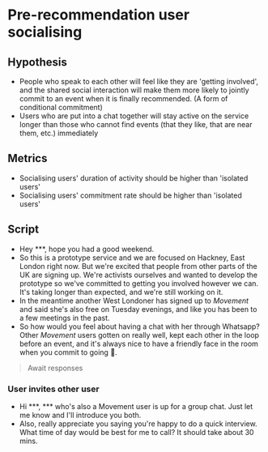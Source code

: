 # Pre-recommendation user socialising

## Hypothesis

- People who speak to each other will feel like they are 'getting involved', and the shared social interaction will make them more likely to jointly commit to an event when it is finally recommended. (A form of conditional commitment)
- Users who are put into a chat together will stay active on the service longer than those who cannot find events (that they like, that are near them, etc.) immediately

## Metrics

- Socialising users' duration of activity should be higher than 'isolated users'
- Socialising users' commitment rate should be higher than 'isolated users'

## Script

- Hey ***, hope you had a good weekend.
- So this is a prototype service and we are focused on Hackney, East London right now. But we're excited that people from other parts of the UK are signing up. We're activists ourselves and wanted to develop the prototype so we've committed to getting you involved however we can. It's taking longer than expected, and we're still working on it.
- In the meantime another West Londoner has signed up to _Movement_ and said she's also free on Tuesday evenings, and like you has been to a few meetings in the past.
- So how would you feel about having a chat with her through Whatsapp? Other _Movement_ users gotten on really well, kept each other in the loop before an event, and it's always nice to have a friendly face in the room when you commit to going 👋.

> Await responses

### User invites other user

- Hi ***, *** who's also a Movement user is up for a group chat. Just let me know and I'll introduce you both.
- Also, really appreciate you saying you're happy to do a quick interview. What time of day would be best for me to call? It should take about 30 mins.